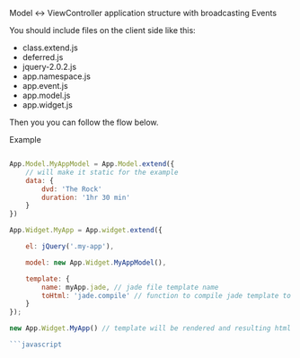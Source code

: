 Model <-> ViewController application structure with broadcasting Events

You should include files on the client side like this:
 - class.extend.js
 - deferred.js
 - jquery-2.0.2.js
 - app.namespace.js
 - app.event.js
 - app.model.js
 - app.widget.js

Then you you can follow the flow below.

Example
```javascript

App.Model.MyAppModel = App.Model.extend({
    // will make it static for the example
    data: {
        dvd: 'The Rock'
        duration: '1hr 30 min'
    }
})

App.Widget.MyApp = App.widget.extend({

    el: jQuery('.my-app'),

    model: new App.Widget.MyAppModel(),

    template: {
        name: myApp.jade, // jade file template name
        toHtml: 'jade.compile' // function to compile jade template to html
    }
});

new App.Widget.MyApp() // template will be rendered and resulting html will be injected into `el` element

```javascript